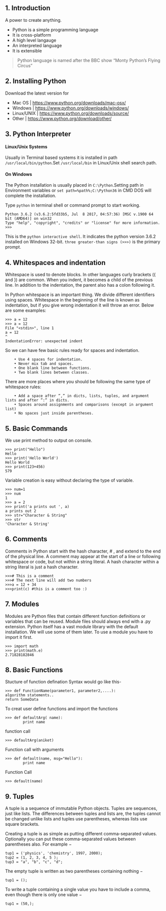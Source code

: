 ## 1. Introduction
A power to create anything.
* Python is a simple programming language
* It is cross-platform
* A high level langauge
* An interpreted language
* It is extensible

> Python language is named after the BBC show “Monty Python’s Flying Circus”

## 2. Installing Python
Download the latest version for
* Mac OS | https://www.python.org/downloads/mac-osx/
* Windows | https://www.python.org/downloads/windows/
* Linux/UNIX | https://www.python.org/downloads/source/
* Other | https://www.python.org/download/other/

## 3. Python Interpreter
#### Linux/Unix Systems
Usually in Terminal based systems it is installed in path ```/usr/local/bin/python```.Set ```/usr/local/bin``` in Linux/Unix shell search path. 
#### On Windows
The Python installation is usually placed in ```C:\Python```.Setting path in Environment variables or ```set path=%path%;C:\Python36``` in CMD DOS will complete the installation.

Type ```python``` in terminal shell or command prompt to start working.
```
Python 3.6.2 (v3.6.2:5fd33b5, Jul  8 2017, 04:57:36) [MSC v.1900 64 bit (AMD64)] on win32
Type "help", "copyright", "credits" or "license" for more information.
>>>
```
This is the ```python interactive shell```. It indicates the python version 3.6.2 installed on Windows 32-bit.
```three greater-than signs (>>>)``` is the primary prompt.

## 4. Whitespaces and indentation
Whitespace is used to denote blocks. In other languages curly brackets ({ and }) are common. When you indent, it becomes a child of the previous line. In addition to the indentation, the parent also has a colon following it.

In Python whitespace is an important thing. We divide different identifiers using spaces. Whitespace in the beginning
of the line is known as indentation, but if you give wrong indentation it will throw an error. Below are some examples:
```
>>> a = 12
>>> a = 12
File "<stdin>", line 1
a = 12
^
IndentationError: unexpected indent
```
So we can have few basic rules ready for spaces and indentation.

        • Use 4 spaces for indentation.
        • Never mix tab and spaces.
        • One blank line between functions.
        • Two blank lines between classes.
There are more places where you should be following the same type of whitespace rules:

        • Add a space after ”,” in dicts, lists, tuples, and argument lists and after ”:” in dicts.        
        • Spaces around assignments and comparisons (except in argument list)        
        • No spaces just inside parentheses.
## 5. Basic Commands
We use print method to output on console.
```
>>> print("Hello")
Hello
>>> print('Hello World')
Hello World
>>> print(123+456)
579
```
Variable creation is easy without declaring the type of variable.
```
>>> num=1
>>> num
1
>>> a = 2
>>> print('a prints out ', a)
a prints out 2
>>> str="Character & String"
>>> str
'Character & String'
```
## 6. Comments
Comments in Python start with the hash character, # , and extend to the end of the physical line. A comment may appear at the start of a line or following whitespace or code, but not within a string literal. A hash character within a string literal is just a hash character.
```
>>># This is a comment
>>># The next line will add two numbers
>>>a = 12 + 34
>>>print(c) #this is a comment too :)
```
## 7. Modules
Modules are Python files that contain different function definitions or variables that can be reused. Module files should
always end with a .py extension. Python itself has a vast module library with the default installation. We will use some
of them later. To use a module you have to import it first.
```
>>> import math
>>> print(math.e)
2.71828182846
```

## 8. Basic Functions
Stucture of function defination
Syntax would go like this-
```
>>> def FunctionName(parameter1, parameter2,....):
algorithm statements..
return SomeData
```

To creat user define functions and import the functions
```
>>> def defaultArg( name): 
        print name
```
function call
```
>>> defaultArg(aniket)
```
Function call with arguments
```
>>> def default(name, msg="Hello"):
        print name
```
Function Call
```
>>> default(name)
```
## 9. Tuples

A tuple is a sequence of immutable Python objects. Tuples are sequences, just like lists. The differences between tuples and lists are, the tuples cannot be changed unlike lists and tuples use parentheses, whereas lists use square brackets.

Creating a tuple is as simple as putting different comma-separated values. Optionally you can put these comma-separated values between parentheses also. For example −

```
tup1 = ('physics', 'chemistry', 1997, 2000);
tup2 = (1, 2, 3, 4, 5 );
tup3 = "a", "b", "c", "d";

```

The empty tuple is written as two parentheses containing nothing −

```
tup1 = ();

```
To write a tuple containing a single value you have to include a comma, even though there is only one value −

```
tup1 = (50,);

```
